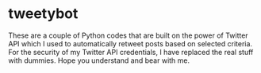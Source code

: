 # tweetybot
These are a couple of Python codes that are built on the power of Twitter API which I used to automatically retweet posts based on selected criteria.
For the security of my Twitter API credentials, I have replaced the real stuff with dummies.
Hope you understand and bear with me.
